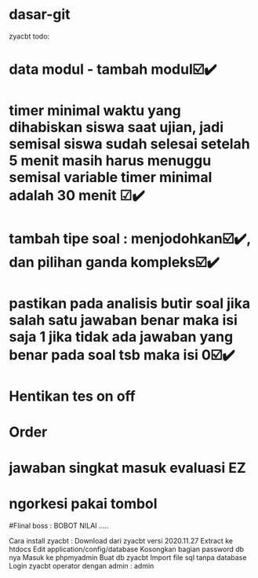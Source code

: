 # dasar-git

zyacbt todo:
# data modul - tambah  modul☑️✔️

# timer minimal waktu yang dihabiskan siswa saat ujian, jadi semisal siswa sudah selesai setelah 5 menit masih harus menuggu semisal variable timer minimal adalah 30 menit ☑✔️

# tambah tipe soal : menjodohkan☑️✔️, dan pilihan ganda kompleks☑️✔️

# pastikan pada analisis butir soal jika salah satu jawaban benar maka isi saja 1 jika tidak ada jawaban yang benar pada soal tsb maka isi 0☑️✔️

# Hentikan tes on off

# Order 

# jawaban singkat masuk evaluasi EZ

# ngorkesi pakai tombol

#FIinal boss : BOBOT NILAI .....

Cara install zyacbt :
Download dari zyacbt versi 2020.11.27
Extract ke htdocs
Edit application/config/database
Kosongkan bagian password db nya
Masuk ke phpmyadmin
Buat db zyacbt
Import file sql tanpa database
Login zyacbt operator dengan admin : admin
